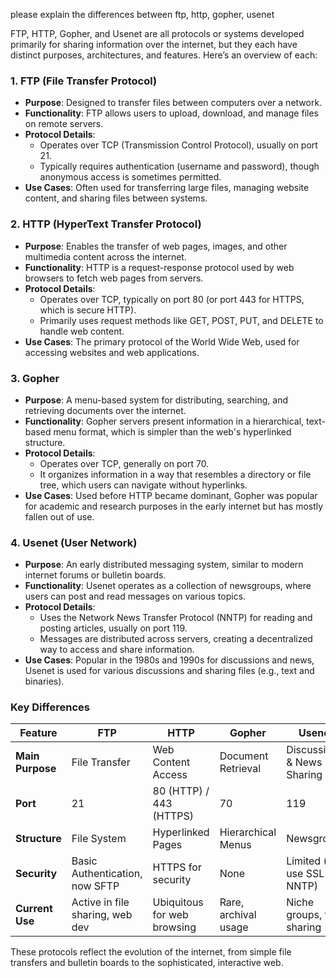 please explain the differences between ftp, http, gopher, usenet


FTP, HTTP, Gopher, and Usenet are all protocols or systems developed primarily for sharing information over the internet, but they each have distinct purposes, architectures, and features. Here’s an overview of each:

### 1. FTP (File Transfer Protocol)
- **Purpose**: Designed to transfer files between computers over a network.
- **Functionality**: FTP allows users to upload, download, and manage files on remote servers.
- **Protocol Details**: 
  - Operates over TCP (Transmission Control Protocol), usually on port 21.
  - Typically requires authentication (username and password), though anonymous access is sometimes permitted.
- **Use Cases**: Often used for transferring large files, managing website content, and sharing files between systems.

### 2. HTTP (HyperText Transfer Protocol)
- **Purpose**: Enables the transfer of web pages, images, and other multimedia content across the internet.
- **Functionality**: HTTP is a request-response protocol used by web browsers to fetch web pages from servers.
- **Protocol Details**:
  - Operates over TCP, typically on port 80 (or port 443 for HTTPS, which is secure HTTP).
  - Primarily uses request methods like GET, POST, PUT, and DELETE to handle web content.
- **Use Cases**: The primary protocol of the World Wide Web, used for accessing websites and web applications.

### 3. Gopher
- **Purpose**: A menu-based system for distributing, searching, and retrieving documents over the internet.
- **Functionality**: Gopher servers present information in a hierarchical, text-based menu format, which is simpler than the web's hyperlinked structure.
- **Protocol Details**:
  - Operates over TCP, generally on port 70.
  - It organizes information in a way that resembles a directory or file tree, which users can navigate without hyperlinks.
- **Use Cases**: Used before HTTP became dominant, Gopher was popular for academic and research purposes in the early internet but has mostly fallen out of use.

### 4. Usenet (User Network)
- **Purpose**: An early distributed messaging system, similar to modern internet forums or bulletin boards.
- **Functionality**: Usenet operates as a collection of newsgroups, where users can post and read messages on various topics.
- **Protocol Details**:
  - Uses the Network News Transfer Protocol (NNTP) for reading and posting articles, usually on port 119.
  - Messages are distributed across servers, creating a decentralized way to access and share information.
- **Use Cases**: Popular in the 1980s and 1990s for discussions and news, Usenet is used for various discussions and sharing files (e.g., text and binaries).

### Key Differences
| Feature         | FTP                          | HTTP                         | Gopher                       | Usenet                       |
|-----------------|------------------------------|------------------------------|------------------------------|------------------------------|
| **Main Purpose**| File Transfer                | Web Content Access           | Document Retrieval           | Discussion & News Sharing    |
| **Port**        | 21                           | 80 (HTTP) / 443 (HTTPS)      | 70                           | 119                          |
| **Structure**   | File System                  | Hyperlinked Pages            | Hierarchical Menus           | Newsgroups                   |
| **Security**    | Basic Authentication, now SFTP | HTTPS for security          | None                         | Limited (can use SSL on NNTP)|
| **Current Use** | Active in file sharing, web dev | Ubiquitous for web browsing | Rare, archival usage         | Niche groups, file-sharing   |

These protocols reflect the evolution of the internet, from simple file transfers and bulletin boards to the sophisticated, interactive web.
